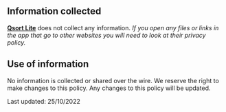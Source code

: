 ## Information collected

**[Qsort Lite](https://www.microsoft.com/store/apps/9N423HMDR3V2 "Qsort Lite")** does not collect any information.
*If you open any files or links in the app that go to other websites you will need to look at their privacy policy.*

## Use of information

No information is collected or shared over the wire. We reserve the right to make changes to this policy. Any changes to this policy will be updated.

Last updated: 25/10/2022